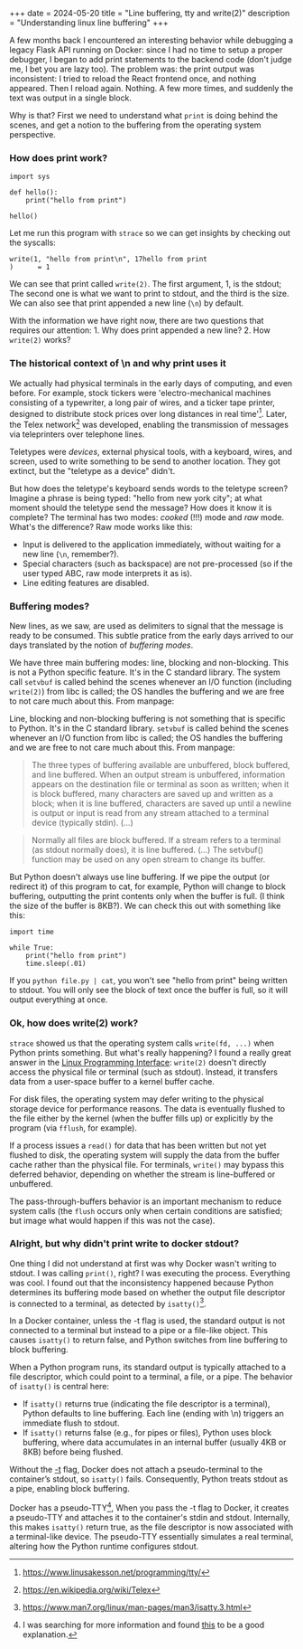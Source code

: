 +++
date = 2024-05-20
title = "Line buffering, tty and write(2)"
description = "Understanding linux line buffering"
+++ 

A few months back I encountered an interesting behavior while debugging a legacy Flask API running on Docker: since I had no time to setup a proper debugger, I began to add print statements to the backend code (don't judge me, I bet you are lazy too). The problem was: the print output was inconsistent: I tried to reload the React frontend once, and nothing appeared. Then I reload again. Nothing. A few more times, and suddenly the text was output in a single block.


Why is that? First we need to understand what `print` is doing behind the scenes, and get a notion to the buffering from the operating system perspective.

### How does print work?

```
import sys

def hello():
    print("hello from print")

hello()
```

Let me run this program with `strace` so we can get insights by checking out the syscalls:

```
write(1, "hello from print\n", 17hello from print
)      = 1
```

We can see that print called `write(2)`. The first argument, 1, is the stdout; The second one is what we want to print to stdout, and the third is the size. We can also see that print appended a new line (`\n`) by default.

With the information we have right now, there are two questions that requires our attention: 1. Why does print appended a new line? 2. How `write(2)` works?

### The historical context of \n and why print uses it

We actually had physical terminals in the early days of computing, and even before. For example, stock tickers were 'electro-mechanical machines consisting of a typewriter, a long pair of wires, and a ticker tape printer, designed to distribute stock prices over long distances in real time'[^1]. Later, the Telex network[^2] was developed, enabling the transmission of messages via teleprinters over telephone lines.

Teletypes were *devices*, external physical tools, with a keyboard, wires, and screen, used to write something to be send to another location. They got extinct, but the "teletype as a device" didn't. 

But how does the teletype's keyboard sends words to the teletype screen? Imagine a phrase is being typed: "hello from new york city"; at what moment should the teletype send the message? How does it know it is complete? The terminal has two modes: *cooked* (!!!) mode and *raw* mode. What's the difference? Raw mode works like this:

- Input is delivered to the application immediately, without waiting for a new line (`\n`, remember?).
- Special characters (such as backspace) are not pre-processed (so if the user typed AB<BACKSPACE>C, raw mode interprets it as is).
- Line editing features are disabled.

### Buffering modes?

New lines, as we saw, are used as delimiters to signal that the message is ready to be consumed. This subtle pratice from the early days arrived to our days translated by the notion of *buffering modes*. 

We have three main buffering modes: line, blocking and non-blocking. This is not a Python specific feature. It's in the C standard library. The system call `setvbuf` is called behind the scenes whenever an I/O function (including `write(2)`) from libc is called; the OS handles the buffering and we are free to not care much about this. From manpage:

Line, blocking and non-blocking buffering is not something that is specific to Python. It's in the C standard library. `setvbuf` is called behind the scenes whenever an I/O function from libc is called; the OS handles the buffering and we are free to not care much about this. From manpage:

> The three types of buffering available are unbuffered, block buffered, and line buffered.  When an output stream is unbuffered, information appears on the destination file or terminal as soon as written; when it is block buffered, many characters are saved up and written as a block; when it is line buffered, characters are saved up until a newline is output or input is read from any stream attached to a terminal device (typically stdin). (...) 

> Normally all files are block buffered. If a stream refers to a terminal (as stdout normally does), it is line buffered. (...) The setvbuf() function may be used on any open stream to change its buffer. 

But Python doesn't always use line buffering. If we pipe the output (or redirect it) of this program to cat, for example, Python will change to block buffering, outputting the print contents only when the buffer is full. (I think the size of the buffer is 8KB?). We can check this out with something like this:

```
import time

while True:
    print("hello from print")
    time.sleep(.01)
```

If you `python file.py | cat`, you won't see "hello from print" being written to stdout. You will only see the block of text once the buffer is full, so it will output everything at once.

### Ok, how does write(2) work?

`strace` showed us that the operating system calls `write(fd, ...)` when Python prints something. But what's really happening? I found a really great answer in the [Linux Programming Interface](https://man7.org/tlpi/): `write(2)` doesn't directly access the physical file or terminal (such as stdout). Instead, it transfers data from a user-space buffer to a kernel buffer cache.

For disk files, the operating system may defer writing to the physical storage device for performance reasons. The data is eventually flushed to the file either by the kernel (when the buffer fills up) or explicitly by the program (via `fflush`, for example).

If a process issues a `read()` for data that has been written but not yet flushed to disk, the operating system will supply the data from the buffer cache rather than the physical file. For terminals, `write()` may bypass this deferred behavior, depending on whether the stream is line-buffered or unbuffered.

The pass-through-buffers behavior is an important mechanism to reduce system calls (the `flush` occurs only when certain conditions are satisfied; but image what would happen if this was not the case).


### Alright, but why didn't print write to docker stdout?


One thing I did not understand at first was why Docker wasn't writing to stdout. I was calling `print()`, right? I was executing the process. Everything was cool. I found out that the inconsistency happened because Python determines its buffering mode based on whether the output file descriptor is connected to a terminal, as detected by `isatty()`[^3]. 

In a Docker container, unless the -t flag is used, the standard output is not connected to a terminal but instead to a pipe or a file-like object. This causes `isatty()` to return false, and Python switches from line buffering to block buffering.

When a Python program runs, its standard output is typically attached to a file descriptor, which could point to a terminal, a file, or a pipe. The behavior of `isatty()` is central here:

- If `isatty()` returns true (indicating the file descriptor is a terminal), Python defaults to line buffering. Each line (ending with \n) triggers an immediate flush to stdout.
- If `isatty()` returns false (e.g., for pipes or files), Python uses block buffering, where data accumulates in an internal buffer (usually 4KB or 8KB) before being flushed.

Without the [-t](https://docs.docker.com/reference/cli/docker/container/run/#tty) flag, Docker does not attach a pseudo-terminal to the container’s stdout, so `isatty()` fails. Consequently, Python treats stdout as a pipe, enabling block buffering.

Docker has a pseudo-TTY[^4], When you pass the -t flag to Docker, it creates a pseudo-TTY and attaches it to the container's stdin and stdout. Internally, this makes `isatty()` return true, as the file descriptor is now associated with a terminal-like device. The pseudo-TTY essentially simulates a real terminal, altering how the Python runtime configures stdout.
 
[^1]: https://www.linusakesson.net/programming/tty/
[^2]: https://en.wikipedia.org/wiki/Telex
[^3]: https://www.man7.org/linux/man-pages/man3/isatty.3.html
[^4]: I was searching for more information and found [this](https://stackoverflow.com/questions/30137135/confused-about-docker-t-option-to-allocate-a-pseudo-tty) to be a good explanation.



